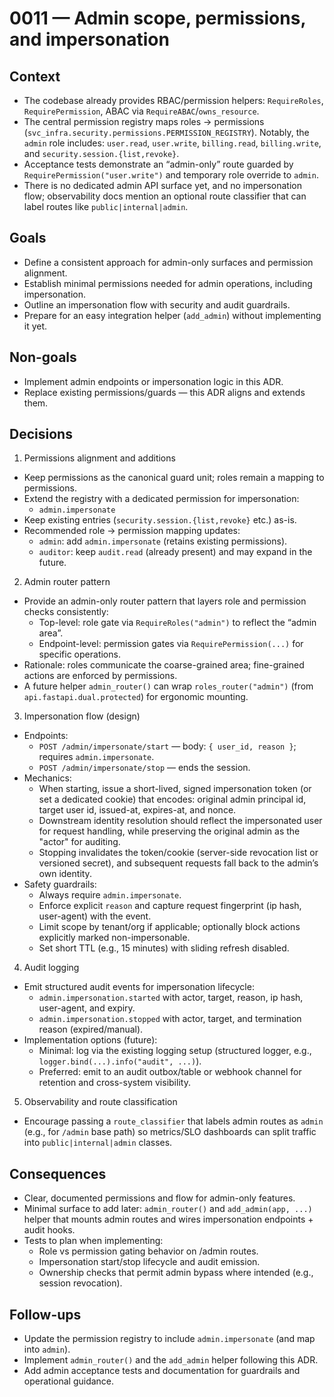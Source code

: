 # 0011 — Admin scope, permissions, and impersonation

## Context
- The codebase already provides RBAC/permission helpers: `RequireRoles`, `RequirePermission`, ABAC via `RequireABAC`/`owns_resource`.
- The central permission registry maps roles → permissions (`svc_infra.security.permissions.PERMISSION_REGISTRY`). Notably, the `admin` role includes: `user.read`, `user.write`, `billing.read`, `billing.write`, and `security.session.{list,revoke}`.
- Acceptance tests demonstrate an “admin-only” route guarded by `RequirePermission("user.write")` and temporary role override to `admin`.
- There is no dedicated admin API surface yet, and no impersonation flow; observability docs mention an optional route classifier that can label routes like `public|internal|admin`.

## Goals
- Define a consistent approach for admin-only surfaces and permission alignment.
- Establish minimal permissions needed for admin operations, including impersonation.
- Outline an impersonation flow with security and audit guardrails.
- Prepare for an easy integration helper (`add_admin`) without implementing it yet.

## Non-goals
- Implement admin endpoints or impersonation logic in this ADR.
- Replace existing permissions/guards — this ADR aligns and extends them.

## Decisions

1) Permissions alignment and additions
- Keep permissions as the canonical guard unit; roles remain a mapping to permissions.
- Extend the registry with a dedicated permission for impersonation:
  - `admin.impersonate`
- Keep existing entries (`security.session.{list,revoke}` etc.) as-is.
- Recommended role → permission mapping updates:
  - `admin`: add `admin.impersonate` (retains existing permissions).
  - `auditor`: keep `audit.read` (already present) and may expand in the future.

2) Admin router pattern
- Provide an admin-only router pattern that layers role and permission checks consistently:
  - Top-level: role gate via `RequireRoles("admin")` to reflect the “admin area”.
  - Endpoint-level: permission gates via `RequirePermission(...)` for specific operations.
- Rationale: roles communicate the coarse-grained area; fine-grained actions are enforced by permissions.
- A future helper `admin_router()` can wrap `roles_router("admin")` (from `api.fastapi.dual.protected`) for ergonomic mounting.

3) Impersonation flow (design)
- Endpoints:
  - `POST /admin/impersonate/start` — body: `{ user_id, reason }`; requires `admin.impersonate`.
  - `POST /admin/impersonate/stop` — ends the session.
- Mechanics:
  - When starting, issue a short-lived, signed impersonation token (or set a dedicated cookie) that encodes: original admin principal id, target user id, issued-at, expires-at, and nonce.
  - Downstream identity resolution should reflect the impersonated user for request handling, while preserving the original admin as the "actor" for auditing.
  - Stopping invalidates the token/cookie (server-side revocation list or versioned secret), and subsequent requests fall back to the admin’s own identity.
- Safety guardrails:
  - Always require `admin.impersonate`.
  - Enforce explicit `reason` and capture request fingerprint (ip hash, user-agent) with the event.
  - Limit scope by tenant/org if applicable; optionally block actions explicitly marked non-impersonable.
  - Set short TTL (e.g., 15 minutes) with sliding refresh disabled.

4) Audit logging
- Emit structured audit events for impersonation lifecycle:
  - `admin.impersonation.started` with actor, target, reason, ip hash, user-agent, and expiry.
  - `admin.impersonation.stopped` with actor, target, and termination reason (expired/manual).
- Implementation options (future):
  - Minimal: log via the existing logging setup (structured logger, e.g., `logger.bind(...).info("audit", ...)`).
  - Preferred: emit to an audit outbox/table or webhook channel for retention and cross-system visibility.

5) Observability and route classification
- Encourage passing a `route_classifier` that labels admin routes as `admin` (e.g., for `/admin` base path) so metrics/SLO dashboards can split traffic into `public|internal|admin` classes.

## Consequences
- Clear, documented permissions and flow for admin-only features.
- Minimal surface to add later: `admin_router()` and `add_admin(app, ...)` helper that mounts admin routes and wires impersonation endpoints + audit hooks.
- Tests to plan when implementing:
  - Role vs permission gating behavior on /admin routes.
  - Impersonation start/stop lifecycle and audit emission.
  - Ownership checks that permit admin bypass where intended (e.g., session revocation).

## Follow-ups
- Update the permission registry to include `admin.impersonate` (and map into `admin`).
- Implement `admin_router()` and the `add_admin` helper following this ADR.
- Add admin acceptance tests and documentation for guardrails and operational guidance.
